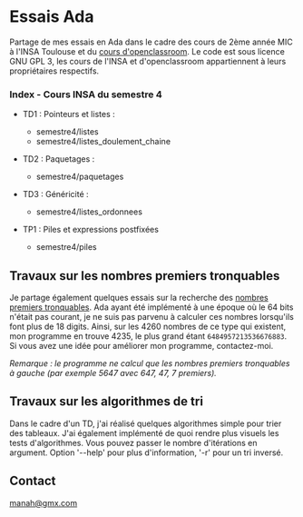 # Essais Ada
Partage de mes essais en Ada dans le cadre des cours de 2ème année MIC à l'INSA Toulouse et du [cours d'openclassroom](https://openclassrooms.com/fr/courses/900279-apprenez-a-programmer-avec-ada).
Le code est sous licence GNU GPL 3, les cours de l'INSA et d'openclassroom appartiennent à leurs propriétaires respectifs.

### Index - Cours INSA du semestre 4
* TD1 : Pointeurs et listes :
	* semestre4/listes
	* semestre4/listes_doulement_chaine
* TD2 : Paquetages :
	* semestre4/paquetages
* TD3 : Généricité :
	* semestre4/listes_ordonnees

* TP1 : Piles et expressions postfixées
	* semestre4/piles

## Travaux sur les nombres premiers tronquables
Je partage également quelques essais sur la recherche des [nombres premiers tronquables](https://fr.wikipedia.org/wiki/Nombre_premier_tronquable). Ada ayant été implémenté à une époque où le 64 bits n'était pas courant, je ne suis pas parvenu à calculer ces nombres lorsqu'ils font plus de 18 digits. Ainsi, sur les 4260 nombres de ce type qui existent, mon programme en trouve 4235, le plus grand étant `6484957213536676883`. Si vous avez une idée pour améliorer mon programme, contactez-moi.

*Remarque : le programme ne calcul que les nombres premiers tronquables à gauche (par exemple 5647 avec 647, 47, 7 premiers).*

## Travaux sur les algorithmes de tri
Dans le cadre d'un TD, j'ai réalisé quelques algorithmes simple pour trier des tableaux. J'ai également implémenté de quoi rendre plus visuels les tests d'algorithmes. 
Vous pouvez passer le nombre d'itérations en argument. Option '--help' pour plus d'information, '-r' pour un tri inversé.

## Contact
manah@gmx.com
